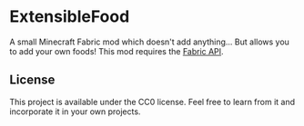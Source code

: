 # ExtensibleFood
A small Minecraft Fabric mod which doesn't add anything... But allows you to add your own foods!
This mod requires the [Fabric API](https://www.curseforge.com/minecraft/mc-mods/fabric-api).

## License

This project is available under the CC0 license. Feel free to learn from it and incorporate it in your own projects.
